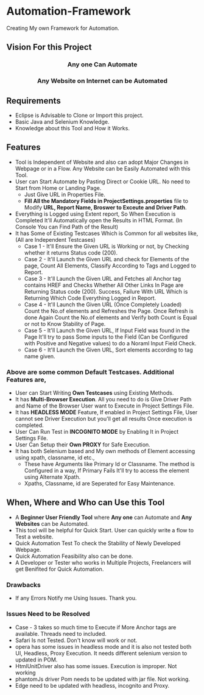 # Automation-Framework
Creating My own Framework for Automation.

## Vision For this Project

<h3 align='center'>
  Any one Can Automate
</h3>

<h3 align='center'>
  Any Website on Internet can be Automated
</h3>

## Requirements

- Eclipse is Advisable to Clone or Import this project.
- Basic Java and Selenium Knowledge.
- Knowledge about this Tool and How it Works.

## Features 

- Tool is Independent of Website and also can adopt Major Changes in Webpage or in a Flow. Any Website can be Easily Automated with this Tool.
- User can Start Automate by Pasting Direct or Cookie URL. No need to Start from Home or Landing Page.
  - Just Give URL in Properties File. 
  - **Fill All the Mandatory Fields in ProjectSettings.properties** file to Modify **URL, Report Name, Broswer to Exceute and Driver Path**.
- Everything is Logged using Extent report, So When Execution is Completed It'll Automatically open the Results in HTML Format. (In Console You can Find Path of the Result)
- It has Some of Existing Testcases Which is Common for all websites like, (All are Independent Testcases)
  - Case 1 - It'll Ensure the Given URL is Working or not, by Checking whether it returns Status code (200).
  - Case 2 - It'll Launch the Given URL and check for Elements of the page, Count All Elements, Classify According to Tags and Logged to Report.
  - Case 3 - It'll Launch the Given URL and Fetches all Anchor tag contains HREF and Checks Whether All Other Links In Page are Returning Status code (200). Success, Failure With URL Which is Returning Which Code Everything Logged in Report.
  - Case 4 - It'll Launch the Given URL (Once Completely Loaded) Count the No.of elements and Refreshes the Page. Once Refresh is done Again Count the No.of elements and Verify both Count is Equal or not to Know Stability of Page.
  - Case 5 - It'll Launch the Given URL, If Input Field was found in the Page It'll try to pass Some inputs to the Field (Can be Configured with Positive and Negative values) to do a Noraml Input Field Check.
  - Case 6 - It'll Launch the Given URL, Sort elements according to tag name given.

### Above are some common Default Testcases. Additional Features are,

- User can Start Writing **Own Testcases** using Existing Methods. 
- It has **Multi-Browser Execution**. All you need to do is Give Driver Path and Name of the Browser User want to Execute in Project Settings File.
- It has **HEADLESS MODE** Feature, If enabled in Project Settings File, User cannot see Driver Execution but you'll get all results Once execution is completed. 
- User Can Run Test in **INCOGNITO MODE** by Enabling It in Project Settings File.
- User Can Setup their **Own PROXY** for Safe Execution.
- It has both Selenium based and My own methods of Element accessing using xpath, classname, id etc.,
  - These have Arguments like Primary Id or Classname. The method is Configured in a way, If Primary Fails It'll try to access the element using Alternate Xpath.
  - Xpaths, Classname, id are Seperated for Easy Maintenance.

## When, Where and Who can Use this Tool

- A **Beginner User Friendly Tool** where **Any one** can Automate and **Any Websites** can be Automated.
- This tool will be helpful for Quick Start. User can quickly write a flow to Test a website.
- Quick Automation Test To check the Stability of Newly Developed Webpage.
- Quick Automation Feasibility also can be done.
- A Developer or Tester who works in Multiple Projects, Freelancers will get Benifited for Quick Automation.

### Drawbacks 

- If any Errors Notify me Using Issues. Thank you.

### Issues Need to be Resolved

* Case - 3 takes so much time to Execute if More Anchor tags are available. Threads need to included.
* Safari Is not Tested. Don't know will work or not.
* opera has some issues in headless mode and it is also not tested both UI, Headless, Proxy Execution. It needs different selenium version to updated in POM.
* HtmlUnitDriver also has some issues. Execution is improper. Not working
* phantomJs driver Pom needs to be updated with jar file. Not working.
* Edge need to be updated with headless, incognito and Proxy.

